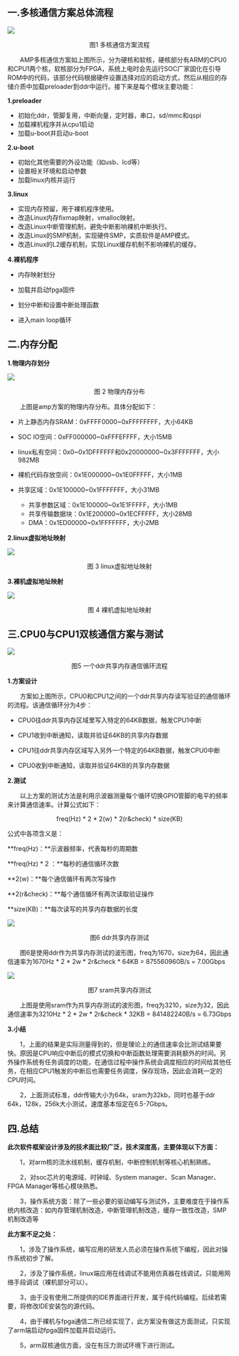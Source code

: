 ## 一.多核通信方案总体流程

![](pictures/AMP.png)					 											

<center>图1 多核通信方案流程</center>

　　AMP多核通信方案如上图所示，分为硬核和软核，硬核部分有ARM的CPU0和CPU1两个核，软核部分为FPGA，系统上电时会先运行SOC厂家固化在引导ROM中的代码，该部分代码根据硬件设置选择对应的启动方式，然后从相应的存储介质中加载preloader到ddr中运行。接下来是每个模块主要功能：

**1.preloader**

- 初始化ddr，管脚复用，中断向量，定时器，串口，sd/mmc和qspi
- 加载裸机程序并从cpu1启动
- 加载u-boot并启动u-boot

**2.u-boot**

- 初始化其他需要的外设功能（如usb、lcd等）
- 设置相关环境和启动参数
- 加载linux内核并运行

**3.linux**

- 实现内存预留，用于裸机程序使用。
- 改造Linux内存fixmap映射，vmalloc映射。
- 改造Linux中断管理机制，避免中断影响裸机中断执行。
- 改造Linux的SMP机制，实现硬件SMP，实质软件是AMP模式。
- 改造Linux的L2缓存机制，实现Linux缓存机制不影响裸机的缓存。

**4.裸机程序**

- 内存映射划分

- 加载并启动fpga固件

- 划分中断和设置中断处理函数

- 进入main loop循环

  

## 二.内存分配 

**1.物理内存划分**

![](pictures/ampmem1.PNG)

<center>图 2 物理内存分布</center>

　　上图是amp方案的物理内存分布。具体分配如下：

- 片上静态内存SRAM：0xFFFF0000~0xFFFFFFFF，大小64KB
- SOC IO空间：0xFF000000~0xFFFEFFFF，大小15MB

- linux私有空间：0x0~0x1DFFFFFF和0x20000000~0x3FFFFFFF，大小982MB
- 裸机代码存放空间：0x1E000000~0x1E0FFFFF，大小1MB
- 共享区域：0x1E100000~0x1FFFFFFF，大小31MB
  - 共享参数区域：0x1E100000~0x1E1FFFFF，大小1MB
  - 共享传输数据块：0x1E200000~0x1ECFFFFF，大小28MB
  - DMA：0x1ED00000~0x1FFFFFFF，大小2MB

**2.linux虚拟地址映射**

![](pictures/ampmem2.PNG)

<center>图 3 linux虚拟地址映射</center>

**3.裸机虚拟地址映射**

![](pictures/ampmem3.PNG)

<center>图 4  裸机虚拟地址映射</center>



## 三.CPU0与CPU1双核通信方案与测试

![](pictures/doublecore_test.png) 

<center>图5 一个ddr共享内存通信循环流程</center>

**1.方案设计**

　　方案如上图所示，CPU0和CPU1之间的一个ddr共享内存读写验证的通信循环的流程。该通信循环分为4步：

- CPU0往ddr共享内存区域里写入特定的64KB数据，触发CPU1中断

- CPU1收到中断通知，读取并验证64KB的共享内存数据
- CPU1往ddr共享内存区域写入另外一个特定的64KB数据，触发CPU0中断
- CPU0收到中断通知，读取并验证64KB的共享内存数据

**2.测试**

　　以上方案的测试方法是利用示波器测量每个循环切换GPIO管脚的电平的频率来计算通信速率。计算公式如下：

<center>freq(Hz) * 2 * 2(w) * 2(r&check) * size(KB)</center>

公式中各项含义是：

**freq(Hz)：**示波器频率，代表每秒的周期数

**freq(Hz) * 2 ：**每秒的通信循环次数

**2(w)：**每个通信循环有两次写操作

**2(r&check)：**每个通信循环有两次读取验证操作

**size(KB)：**每次读写的共享内存数据的长度

![](pictures/scope_1.png)

<center>图6 ddr共享内存测试</center>

　　图6是使用ddr作为共享内存测试的波形图，freq为1670，size为64，因此通信速率为1670Hz * 2 * 2w * 2r&check * 64KB = 875560960B/s = 7.00Gbps

![](pictures/scope_2.png)

<center>图7 sram共享内存测试</center>

　　上图是使用sram作为共享内存测试的波形图，freq为3210，size为32，因此通信速率为3210Hz * 2 * 2w * 2r&check * 32KB = 841482240B/s = 6.73Gbps

**3.小结**

　　1，上面的结果是实际测量得到的，但是理论上的通信速率会比测试结果要快。原因是CPU响应中断后的模式切换和中断函数处理需要消耗额外的时间。另外操作系统有任务调度的功能，在通信过程中操作系统会调度相应的时间给其他任务，在相应CPU1触发的中断后也需要任务调度，保存现场，因此会消耗一定的CPU时间。

　　2，上面测试标准，ddr传输大小为64k，sram为32kb，同时也基于ddr 64k，128k，256k大小测试，速度基本恒定在6.5-7Gbps。

## 四.总结

**此次软件框架设计涉及的技术面比较广泛，技术深度高，主要体现以下方面：**

　　1，对arm核的流水线机制，缓存机制，中断控制机制等核心机制熟练。

　　2，对soc芯片的电源域、时钟域、System manager、Scan Manager、FPGA Manager等核心模块熟悉。

　　3，操作系统方面：除了一些必要的驱动编写与测试外，主要难度在于操作系统内核改造：如内存管理机制改造，中断管理机制改造，缓存一致性改造，SMP机制改造等

**此方案不足之处：**

　　1，涉及了操作系统，编写应用的研发人员必须在操作系统下编程，因此对操作系统初步了解。

　　2，涉及了操作系统，linux端应用在线调试不能用仿真器在线调试，只能用网络手段调试（裸机部分可以）。

　　3，由于没有使用二所提供的IDE界面进行开发，属于纯代码编程。后续若需要，将修改IDE安装包的源代码。

　　4，由于裸机与fpga通信二所已经实现了，此方案没有做这方面测试，只实现了arm端启动fpga固件加载并启动运行。

　　5，arm双核通信方面，没在有压力测试环境下进行测试。
